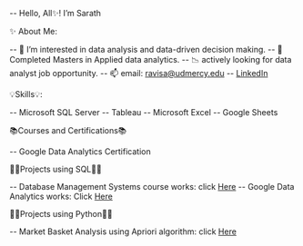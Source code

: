 -- Hello, All✨!  I’m Sarath

  ✨ About Me:
  
-- 👀 I’m interested in data analysis and data-driven decision making.
-- 🌱 Completed Masters in Applied data analytics.
-- 📉 actively looking for data analyst job opportunity.
-- 📫 email: ravisa@udmercy.edu
-- [LinkedIn](http://www.linkedin.com/in/sarath-ravi-73056315a)

  💡Skills💡:

-- Microsoft SQL Server
-- Tableau
-- Microsoft Excel
-- Google Sheets
 
 📚Courses and Certifications📚

-- Google Data Analytics Certification
 
 👩‍💻Projects using SQL👩‍💻

-- Database Management Systems course works: click [Here](https://github.com/Sarath079/SQL_Queries_Repository/commit/825d8507a80590978ac592658875d381665df8cf)
-- Google Data Analytics works: Click [Here](https://github.com/Sarath079/SQL_Queries_Repository/commit/adc36d6f70dc8d7f7e155e5aceeb9e24e0dcb133)

👩‍💻Projects using Python👩‍💻

-- Market Basket Analysis using Apriori algorithm: click [Here](https://github.com/Sarath079/Market_basket_analysis_using_Apriori_algorithm)

<!---
Sarath079/Sarath079 is a ✨ special ✨ repository because its `README.md` (this file) appears on your GitHub profile.
You can click the Preview link to take a look at your changes.
--->
